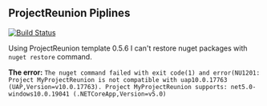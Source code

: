 ## ProjectReunion Piplines

[![Build Status](https://dev.azure.com/LeftTwixWand/Bullet/_apis/build/status/LeftTwixWand.ProjectReunionPiplines?branchName=master)](https://dev.azure.com/LeftTwixWand/Bullet/_build/latest?definitionId=6&branchName=master)

Using ProjectReunion template 0.5.6 I can't restore nuget packages with `nuget restore` command.

**The error:**
`The nuget command failed with exit code(1) and error(NU1201: Project MyProjectReunion is not compatible with uap10.0.17763 (UAP,Version=v10.0.17763). Project MyProjectReunion supports: net5.0-windows10.0.19041 (.NETCoreApp,Version=v5.0)`
